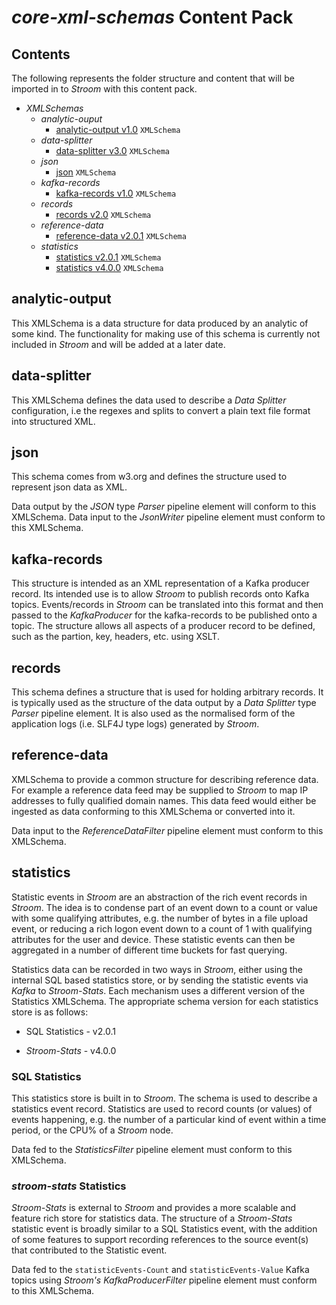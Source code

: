 # _core-xml-schemas_ Content Pack

## Contents

The following represents the folder structure and content that will be imported in to _Stroom_ with this content pack.

* _XMLSchemas_ 
    * _analytic-ouput_ 
        * [analytic-output v1.0](#analytic-output) `XMLSchema`
    * _data-splitter_ 
        * [data-splitter v3.0](#data-splitter) `XMLSchema`
    * _json_ 
        * [json](#json) `XMLSchema`
    * _kafka-records_ 
        * [kafka-records v1.0](#kafka-records) `XMLSchema`
    * _records_ 
        * [records v2.0](#records) `XMLSchema`
    * _reference-data_ 
        * [reference-data v2.0.1](#reference-data) `XMLSchema`
    * _statistics_ 
        * [statistics v2.0.1](#statistics) `XMLSchema`
        * [statistics v4.0.0](#statistics) `XMLSchema`

## analytic-output 

This XMLSchema is a data structure for data produced by an analytic of some kind.
The functionality for making use of this schema is currently not included in _Stroom_ and will be added at a later date.

## data-splitter 

This XMLSchema defines the data used to describe a _Data Splitter_ configuration, i.e the regexes and splits to convert a plain text file format into structured XML.

## json 

This schema comes from w3.org and defines the structure used to represent json data as XML.

Data output by the _JSON_ type _Parser_ pipeline element will conform to this XMLSchema.
Data input to the _JsonWriter_ pipeline element must conform to this XMLSchema.

## kafka-records

This structure is intended as an XML representation of a Kafka producer record.
Its intended use is to allow _Stroom_ to publish records onto Kafka topics.
Events/records in _Stroom_ can be translated into this format and then passed to the _KafkaProducer_ for the kafka-records to be published onto a topic.
The structure allows all aspects of a producer record to be defined, such as the partion, key, headers, etc. using XSLT.

## records

This schema defines a structure that is used for holding arbitrary records.
It is typically used as the structure of the data output by a _Data Splitter_ type _Parser_ pipeline element.
It is also used as the normalised form of the application logs (i.e. SLF4J type logs) generated by _Stroom_.

## reference-data

XMLSchema to provide a common structure for describing reference data.
For example a reference data feed may be supplied to _Stroom_ to map IP addresses to fully qualified domain names.
This data feed would either be ingested as data conforming to this XMLSchema or converted into it.

Data input to the _ReferenceDataFilter_ pipeline element must conform to this XMLSchema.

## statistics

Statistic events in _Stroom_ are an abstraction of the rich event records in _Stroom_.
The idea is to condense part of an event down to a count or value with some qualifying attributes, e.g. the number of bytes in a file upload event, or reducing a rich logon event down to a count of 1 with qualifying attributes for the user and device.
These statistic events can then be aggregated in a number of different time buckets for fast querying. 

Statistics data can be recorded in two ways in _Stroom_, either using the internal SQL based statistics store, or by sending the statistic events via _Kafka_ to _Stroom-Stats_.
Each mechanism uses a different version of the Statistics XMLSchema.
The appropriate schema version for each statistics store is as follows:

* SQL Statistics - v2.0.1

* _Stroom-Stats_ - v4.0.0

### SQL Statistics

This statistics store is built in to _Stroom_.  The schema is used to describe a statistics event record.
Statistics are used to record counts (or values) of events happening, e.g. the number of a particular kind of event within a time period, or the CPU% of a _Stroom_ node.

Data fed to the _StatisticsFilter_ pipeline element must conform to this XMLSchema.

### _stroom-stats_ Statistics
_Stroom-Stats_ is external to _Stroom_ and provides a more scalable and feature rich store for statistics data.
The structure of a _Stroom-Stats_ statistic event is broadly similar to a SQL Statistics event, with the addition of some features to support recording references to the source event(s) that contributed to the Statistic event.

Data fed to the `statisticEvents-Count` and `statisticEvents-Value` Kafka topics using _Stroom's_ _KafkaProducerFilter_ pipeline element must conform to this XMLSchema.
